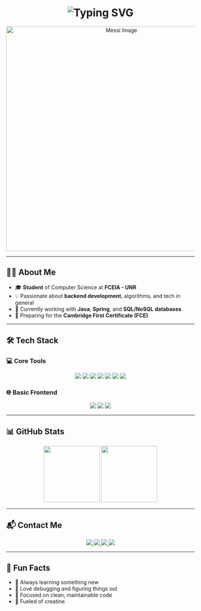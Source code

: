 <h1 align="center">
  <img src="https://readme-typing-svg.herokuapp.com?font=Fira+Code&size=30&pause=1000&color=00F7FF&center=true&vCenter=true&width=600&lines=Hey+there!+👋+I'm+Santiago+Prato" alt="Typing SVG" />
</h1>

<p align="center">
  <img src="https://www.clarin.com/2022/12/27/kv5Hufw_s_1256x620__1.jpg" alt="Messi Image" width="600"/>
</p>

---

## 🧑‍💻 About Me

- 🎓 **Student** of Computer Science at **FCEIA - UNR**
- 💡 Passionate about **backend development**, algorithms, and tech in general
- 🚀 Currently working with **Java**, **Spring**, and **SQL/NoSQL databases**
- 📘 Preparing for the **Cambridge First Certificate (FCE)**

---

## 🛠️ Tech Stack

### 💻 Core Tools
<p align="center">
  <img src="https://img.shields.io/badge/Java-ED8B00?style=for-the-badge&logo=java&logoColor=white"/>
  <img src="https://img.shields.io/badge/Spring-6DB33F?style=for-the-badge&logo=spring&logoColor=white"/>
  <img src="https://img.shields.io/badge/Maven-C71A36?style=for-the-badge&logo=apache-maven&logoColor=white"/>
  <img src="https://img.shields.io/badge/Gradle-02303A?style=for-the-badge&logo=gradle&logoColor=white"/>
  <img src="https://img.shields.io/badge/Git-F05032?style=for-the-badge&logo=git&logoColor=white"/>
  <img src="https://img.shields.io/badge/SQL-4479A1?style=for-the-badge&logo=postgresql&logoColor=white"/>
  <img src="https://img.shields.io/badge/NoSQL-4DB33D?style=for-the-badge&logo=mongodb&logoColor=white"/>
</p>

### 🌐 Basic Frontend
<p align="center">
  <img src="https://img.shields.io/badge/HTML-E34F26?style=for-the-badge&logo=html5&logoColor=white"/>
  <img src="https://img.shields.io/badge/CSS-1572B6?style=for-the-badge&logo=css3&logoColor=white"/>
  <img src="https://img.shields.io/badge/JavaScript-F7DF1E?style=for-the-badge&logo=javascript&logoColor=black"/>
</p>

---

## 📊 GitHub Stats

<p align="center">
  <img src="https://github-readme-stats.vercel.app/api?username=_prat0&show_icons=true&theme=tokyonight&hide_border=true&rank_icon=github" height="150"/>
  <img src="https://github-readme-stats.vercel.app/api/top-langs/?username=_prat0&layout=compact&theme=tokyonight&hide_border=true" height="150"/>
</p>

---

## 📬 Contact Me

<p align="center">
  <a href="https://www.instagram.com/_prat0" target="_blank">
    <img src="https://img.shields.io/badge/Instagram-%23E4405F?style=for-the-badge&logo=instagram&logoColor=white" />
  </a>
  <a href="https://github.com/_prat0" target="_blank">
    <img src="https://img.shields.io/badge/GitHub-%23121011?style=for-the-badge&logo=github&logoColor=white" />
  </a>
  <a href="https://www.linkedin.com/in/santiago-prato-157a61280/" target="_blank">
    <img src="https://img.shields.io/badge/LinkedIn-0077B5?style=for-the-badge&logo=linkedin&logoColor=white" />
  </a>
  <a href="mailto:santiagopratoprofesional@gmail.com" target="_blank">
    <img src="https://img.shields.io/badge/Gmail-D14836?style=for-the-badge&logo=gmail&logoColor=white" />
  </a>
</p>

---

## 🎯 Fun Facts

- 🌱 Always learning something new
- 🔎 Love debugging and figuring things out
- 🎯 Focused on clean, maintainable code
- 💪 Fueled of creatine
